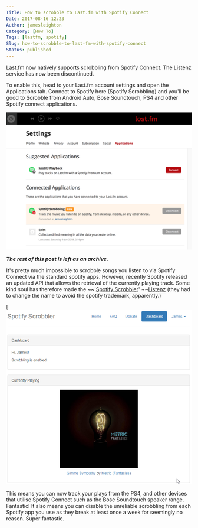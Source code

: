 ```yaml
---
Title: How to scrobble to Last.fm with Spotify Connect
Date: 2017-08-16 12:23
Author: jamesleighton
Category: [How To]
Tags: [lastfm, spotify]
Slug: how-to-scrobble-to-last-fm-with-spotify-connect
Status: published
---
```




Last.fm now natively supports scrobbling from Spotify Connect. The Listenz service has now been discontinued.

To enable this, head to your Last.fm account settings and open the Applications tab. Connect to Spotify here (Spotify Scrobbling) and you'll be good to Scrobble from Android Auto, Bose Soundtouch, PS4 and other Spotify connect applications.

![Screen Shot 2018-06-09 at 15.21.05](/images/screen-shot-2018-06-09-at-15-21-05.png)

***The rest of this post is left as an archive.***

It's pretty much impossible to scrobble songs you listen to via Spotify Connect via the standard spotify apps. However, recently Spotify released an updated API that allows the retrieval of the currently playing track. Some kind soul has therefore made the ~~'[Spotify Scrobbler](https://spotifyscrobbler.com/)' ~~[Listenz](https://liste.nz/) (they had to change the name to avoid the spotify trademark, apparently.)

[![Spotify Scrobbler - Scrobbling for Spotify Connect](/images/2017-08-16-13_06_13-spotify-scrobbler-scrobbling-for-spotify-connect.png)

This means you can now track your plays from the PS4, and other devices that utilise Spotify Connect such as the Bose Soundtouch speaker range. Fantastic! It also means you can disable the unreliable scrobbling from each Spotify app you use as they break at least once a week for seemingly no reason. Super fantastic.
